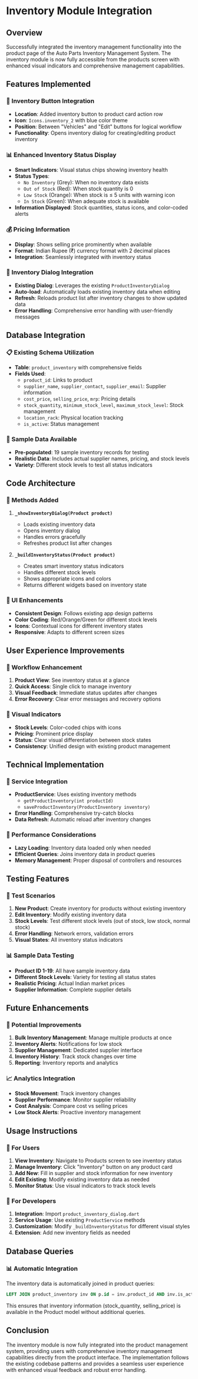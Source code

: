 # Inventory Module Integration

## Overview
Successfully integrated the inventory management functionality into the product page of the Auto Parts Inventory Management System. The inventory module is now fully accessible from the products screen with enhanced visual indicators and comprehensive management capabilities.

## Features Implemented

### 🏪 Inventory Button Integration
- **Location**: Added inventory button to product card action row
- **Icon**: `Icons.inventory_2` with blue color theme
- **Position**: Between "Vehicles" and "Edit" buttons for logical workflow
- **Functionality**: Opens inventory dialog for creating/editing product inventory

### 📊 Enhanced Inventory Status Display
- **Smart Indicators**: Visual status chips showing inventory health
- **Status Types**:
  - `No Inventory` (Grey): When no inventory data exists
  - `Out of Stock` (Red): When stock quantity is 0
  - `Low Stock` (Orange): When stock is ≤ 5 units with warning icon
  - `In Stock` (Green): When adequate stock is available
- **Information Displayed**: Stock quantities, status icons, and color-coded alerts

### 💰 Pricing Information
- **Display**: Shows selling price prominently when available
- **Format**: Indian Rupee (₹) currency format with 2 decimal places
- **Integration**: Seamlessly integrated with inventory status

### 🔄 Inventory Dialog Integration
- **Existing Dialog**: Leverages the existing `ProductInventoryDialog`
- **Auto-load**: Automatically loads existing inventory data when editing
- **Refresh**: Reloads product list after inventory changes to show updated data
- **Error Handling**: Comprehensive error handling with user-friendly messages

## Database Integration

### 📋 Existing Schema Utilization
- **Table**: `product_inventory` with comprehensive fields
- **Fields Used**:
  - `product_id`: Links to product
  - `supplier_name`, `supplier_contact`, `supplier_email`: Supplier information
  - `cost_price`, `selling_price`, `mrp`: Pricing details
  - `stock_quantity`, `minimum_stock_level`, `maximum_stock_level`: Stock management
  - `location_rack`: Physical location tracking
  - `is_active`: Status management

### 🎯 Sample Data Available
- **Pre-populated**: 19 sample inventory records for testing
- **Realistic Data**: Includes actual supplier names, pricing, and stock levels
- **Variety**: Different stock levels to test all status indicators

## Code Architecture

### 🔧 Methods Added
1. **`_showInventoryDialog(Product product)`**
   - Loads existing inventory data
   - Opens inventory dialog
   - Handles errors gracefully
   - Refreshes product list after changes

2. **`_buildInventoryStatus(Product product)`**
   - Creates smart inventory status indicators
   - Handles different stock levels
   - Shows appropriate icons and colors
   - Returns different widgets based on inventory state

### 🎨 UI Enhancements
- **Consistent Design**: Follows existing app design patterns
- **Color Coding**: Red/Orange/Green for different stock levels
- **Icons**: Contextual icons for different inventory states
- **Responsive**: Adapts to different screen sizes

## User Experience Improvements

### 🚀 Workflow Enhancement
1. **Product View**: See inventory status at a glance
2. **Quick Access**: Single click to manage inventory
3. **Visual Feedback**: Immediate status updates after changes
4. **Error Recovery**: Clear error messages and recovery options

### 📱 Visual Indicators
- **Stock Levels**: Color-coded chips with icons
- **Pricing**: Prominent price display
- **Status**: Clear visual differentiation between stock states
- **Consistency**: Unified design with existing product management

## Technical Implementation

### 🔗 Service Integration
- **ProductService**: Uses existing inventory methods
  - `getProductInventory(int productId)`
  - `saveProductInventory(ProductInventory inventory)`
- **Error Handling**: Comprehensive try-catch blocks
- **Data Refresh**: Automatic reload after inventory changes

### 🎯 Performance Considerations
- **Lazy Loading**: Inventory data loaded only when needed
- **Efficient Queries**: Joins inventory data in product queries
- **Memory Management**: Proper disposal of controllers and resources

## Testing Features

### 🧪 Test Scenarios
1. **New Product**: Create inventory for products without existing inventory
2. **Edit Inventory**: Modify existing inventory data
3. **Stock Levels**: Test different stock levels (out of stock, low stock, normal stock)
4. **Error Handling**: Network errors, validation errors
5. **Visual States**: All inventory status indicators

### 📊 Sample Data Testing
- **Product ID 1-19**: All have sample inventory data
- **Different Stock Levels**: Variety for testing all status states
- **Realistic Pricing**: Actual Indian market prices
- **Supplier Information**: Complete supplier details

## Future Enhancements

### 🔮 Potential Improvements
1. **Bulk Inventory Management**: Manage multiple products at once
2. **Inventory Alerts**: Notifications for low stock
3. **Supplier Management**: Dedicated supplier interface
4. **Inventory History**: Track stock changes over time
5. **Reporting**: Inventory reports and analytics

### 📈 Analytics Integration
- **Stock Movement**: Track inventory changes
- **Supplier Performance**: Monitor supplier reliability
- **Cost Analysis**: Compare cost vs selling prices
- **Low Stock Alerts**: Proactive inventory management

## Usage Instructions

### 🎯 For Users
1. **View Inventory**: Navigate to Products screen to see inventory status
2. **Manage Inventory**: Click "Inventory" button on any product card
3. **Add New**: Fill in supplier and stock information for new inventory
4. **Edit Existing**: Modify existing inventory data as needed
5. **Monitor Status**: Use visual indicators to track stock levels

### 🔧 For Developers
1. **Integration**: Import `product_inventory_dialog.dart`
2. **Service Usage**: Use existing `ProductService` methods
3. **Customization**: Modify `_buildInventoryStatus` for different visual styles
4. **Extension**: Add new inventory fields as needed

## Database Queries

### 📊 Automatic Integration
The inventory data is automatically joined in product queries:
```sql
LEFT JOIN product_inventory inv ON p.id = inv.product_id AND inv.is_active = 1
```

This ensures that inventory information (stock_quantity, selling_price) is available in the Product model without additional queries.

## Conclusion

The inventory module is now fully integrated into the product management system, providing users with comprehensive inventory management capabilities directly from the product interface. The implementation follows the existing codebase patterns and provides a seamless user experience with enhanced visual feedback and robust error handling.
